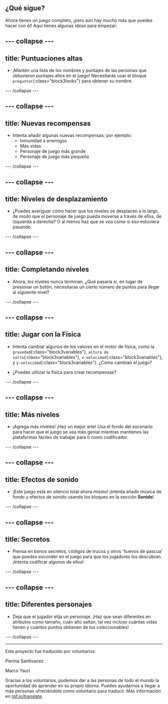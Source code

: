 ## ¿Qué sigue?

Ahora tienes un juego completo, ¡pero aún hay mucho más que puedes hacer con él! Aquí tienes algunas ideas para empezar:

--- collapse ---
---
title: Puntuaciones altas
---

+ ¡Mantén una lista de los nombres y puntajes de las personas que obtuvieron puntajes altos en el juego! Necesitarás usar el bloque `preguntar`{:class="block3looks"} para obtener su nombre.

--- /collapse ---

--- collapse ---
---
title: Nuevas recompensas
---

+ Intenta añadir algunas nuevas recompensas; por ejemplo:
  * Inmunidad a enemigos
  * Más vidas
  * Personaje de juego más grande
  * Personaje de juego más pequeño

--- /collapse ---

--- collapse ---
---
title: Niveles de desplazamiento
---

+ ¿Puedes averiguar cómo hacer que los niveles se desplacen a lo largo, de modo que el personaje de juego pueda moverse a través de ellos, de izquierda a derecha? O al menos haz que se _vea_ como si eso estuviera pasando.

--- /collapse ---

--- collapse ---
---
title: Completando niveles
---

+ Ahora, los niveles nunca terminan. ¿Qué pasaría si, en lugar de presionar un botón, necesitaras un cierto número de puntos para llegar al siguiente nivel?

--- /collapse ---

--- collapse ---
---
title: Jugar con la Física
---

+ Intenta cambiar algunos de los valores en el motor de física, como la `gravedad`{:class="block3variables"}, `altura de salto`{:class="block3variables"}, `x-velocidad`{:class="block3variables"}, y `y-velocidad`{:class="block3variables"}. ¿Cómo cambian el juego?

+ ¿Puedes utilizar la física para crear recompensas?

--- /collapse ---

--- collapse ---
---
title: Más niveles
---

+ ¡Agrega más niveles! ¡Haz un mejor arte! Usa el fondo del escenario para hacer que el juego se vea más genial mientras mantienes las plataformas fáciles de trabajar para ti como codificador.

--- /collapse ---

--- collapse ---
---
title: Efectos de sonido
---

+ ¡Este juego está en silencio total ahora mismo! ¡Intenta añadir música de fondo y efectos de sonido usando los bloques en la sección **Sonido**!

--- /collapse ---

--- collapse ---
---
title: Secretos
---

+ Piensa en bonos secretos, códigos de trucos y otros 'huevos de pascua' que puedes esconder en el juego para que los jugadores los descubran. ¡Intenta codificar algunos de ellos!

--- /collapse ---

--- collapse ---
---
title: Diferentes personajes
---

+ Deja que el jugador elija un personaje. ¡Haz que sean diferentes en atributos como tamaño, cuán alto saltan, tal vez incluso cuántas vidas tienen y cuántos puntos obtienen de los coleccionables!

--- /collapse ---


***
Este proyecto fue traducido por voluntarios:

Pierina Santivanez

Marco Yauri

Gracias a los voluntarios, podemos dar a las personas de todo el mundo la oportunidad de aprender en su propio idioma. Puedes ayudarnos a llegar a más personas ofreciéndote como voluntario para traducir. Más información en [rpf.io/translate](https://rpf.io/translate).